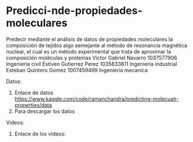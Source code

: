 # Predicci-nde-propiedades-moleculares
Predecir mediante el análisis de datos de propiedades moleculares la composición de tejidos algo semejante al método de resonancia magnética nuclear, el cual es un método experimental que trata de aproximar la composición moléculas y proteínas
Victor Gabriel Navarro 1037577906 Ingenieria civil
Estiven Gutierrez  Perez 1035833811 Ingenieria industrial
Esteban Quintero Gomez 1007459499 Ingenieria mecanica 

Datos:
1. Enlace de datos https://www.kaggle.com/code/ramanchandra/predicting-molecualr-properties/data
2. Para descargar los datos 


Videos:
1. Enlace de los videos: 
